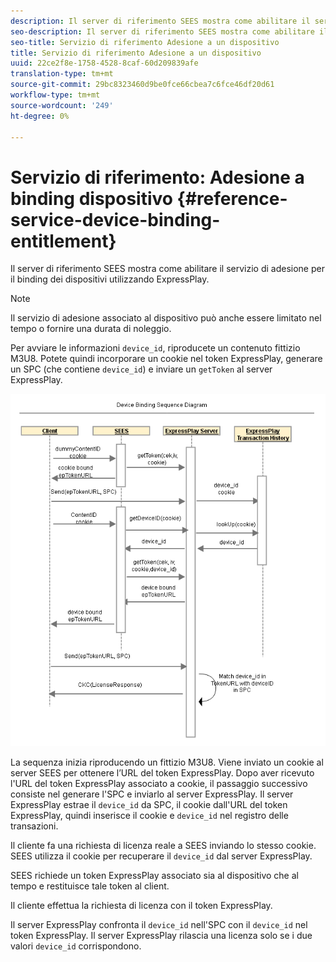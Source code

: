 ```yaml
---
description: Il server di riferimento SEES mostra come abilitare il servizio di adesione per il binding dei dispositivi utilizzando ExpressPlay.
seo-description: Il server di riferimento SEES mostra come abilitare il servizio di adesione per il binding dei dispositivi utilizzando ExpressPlay.
seo-title: Servizio di riferimento Adesione a un dispositivo
title: Servizio di riferimento Adesione a un dispositivo
uuid: 22ce2f8e-1758-4528-8caf-60d209839afe
translation-type: tm+mt
source-git-commit: 29bc8323460d9be0fce66cbea7c6fce46df20d61
workflow-type: tm+mt
source-wordcount: '249'
ht-degree: 0%

---
```



# Servizio di riferimento: Adesione a binding dispositivo {#reference-service-device-binding-entitlement}

Il server di riferimento SEES mostra come abilitare il servizio di adesione per il binding dei dispositivi utilizzando ExpressPlay.

>[!NOTE]
>
>Il servizio di adesione associato al dispositivo può anche essere limitato nel tempo o fornire una durata di noleggio.

Per avviare le informazioni `device_id`, riproducete un contenuto fittizio M3U8. Potete quindi incorporare un cookie nel token ExpressPlay, generare un SPC (che contiene `device_id`) e inviare un `getToken` al server ExpressPlay.

![](assets/fees-device-binding.png)

La sequenza inizia riproducendo un fittizio M3U8. Viene inviato un cookie al server SEES per ottenere l’URL del token ExpressPlay. Dopo aver ricevuto l&#39;URL del token ExpressPlay associato a cookie, il passaggio successivo consiste nel generare l&#39;SPC e inviarlo al server ExpressPlay. Il server ExpressPlay estrae il `device_id` da SPC, il cookie dall&#39;URL del token ExpressPlay, quindi inserisce il cookie e `device_id` nel registro delle transazioni.

Il cliente fa una richiesta di licenza reale a SEES inviando lo stesso cookie. SEES utilizza il cookie per recuperare il `device_id` dal server ExpressPlay.

SEES richiede un token ExpressPlay associato sia al dispositivo che al tempo e restituisce tale token al client.

Il cliente effettua la richiesta di licenza con il token ExpressPlay.

Il server ExpressPlay confronta il `device_id` nell&#39;SPC con il `device_id` nel token ExpressPlay. Il server ExpressPlay rilascia una licenza solo se i due valori `device_id` corrispondono.
